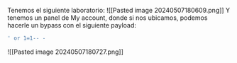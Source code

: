 Tenemos el siguiente laboratorio:
![[Pasted image 20240507180609.png]]
Y tenemos un panel de My account, donde si nos ubicamos, podemos hacerle un bypass con el siguiente payload:
```bash
' or 1=1-- -
```
![[Pasted image 20240507180727.png]]
